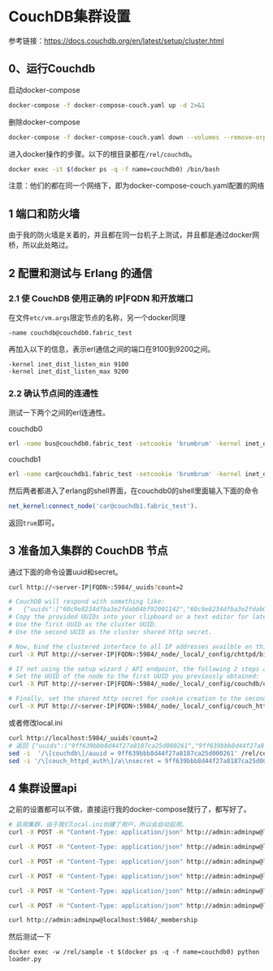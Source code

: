 # CouchDB集群设置

参考链接：https://docs.couchdb.org/en/latest/setup/cluster.html

## 0、运行Couchdb

启动docker-compose

```bash
docker-compose -f docker-compose-couch.yaml up -d 2>&1
```

删除docker-compose

```bash
docker-compose -f docker-compose-couch.yaml down --volumes --remove-orphans
```

进入docker操作的步骤。以下的根目录都在`/rel/couchdb`。

```bash
docker exec -it $(docker ps -q -f name=couchdb0) /bin/bash
```

注意：他们的都在同一个网络下，即为docker-compose-couch.yaml配置的网络

## 1 端口和防火墙

由于我的防火墙是关着的，并且都在同一台机子上测试，并且都是通过docker网桥，所以此处略过。

## 2 配置和测试与 Erlang 的通信

### 2.1 使 CouchDB 使用正确的 IP|FQDN 和开放端口

在文件`etc/vm.args`限定节点的名称，另一个docker同理

```
-name couchdb@couchdb0.fabric_test
```

再加入以下的信息，表示erl通信之间的端口在9100到9200之间。

```
-kernel inet_dist_listen_min 9100
-kernel inet_dist_listen_max 9200
```

### 2.2 确认节点间的连通性

测试一下两个之间的erl连通性。

couchdb0

```bash
erl -name bus@couchdb0.fabric_test -setcookie 'brumbrum' -kernel inet_dist_listen_min 9100 -kernel inet_dist_listen_max 9200
```

couchdb1

```bash
erl -name car@couchdb1.fabric_test -setcookie 'brumbrum' -kernel inet_dist_listen_min 9100 -kernel inet_dist_listen_max 9200
```

然后两者都进入了erlang的shell界面，在couchdb0的shell里面输入下面的命令

```erlang
net_kernel:connect_node('car@couchdb1.fabric_test').
```

返回`true`即可。

## 3 准备加入集群的 CouchDB 节点

通过下面的命令设置uuid和secret。

```bash
curl http://<server-IP|FQDN>:5984/_uuids?count=2

# CouchDB will respond with something like:
#   {"uuids":["60c9e8234dfba3e2fdab04bf92001142","60c9e8234dfba3e2fdab04bf92001cc2"]}
# Copy the provided UUIDs into your clipboard or a text editor for later use.
# Use the first UUID as the cluster UUID.
# Use the second UUID as the cluster shared http secret.

# Now, bind the clustered interface to all IP addresses availble on this machine
curl -X PUT http://<server-IP|FQDN>:5984/_node/_local/_config/chttpd/bind_address -d '"0.0.0.0"'

# If not using the setup wizard / API endpoint, the following 2 steps are required:
# Set the UUID of the node to the first UUID you previously obtained:
curl -X PUT http://<server-IP|FQDN>:5984/_node/_local/_config/couchdb/uuid -d '"FIRST-UUID-GOES-HERE"'

# Finally, set the shared http secret for cookie creation to the second UUID:
curl -X PUT http://<server-IP|FQDN>:5984/_node/_local/_config/couch_httpd_auth/secret -d '"SECOND-UUID-GOES-HERE"'
```

或者修改local.ini

```bash
curl http://localhost:5984/_uuids?count=2
# 返回 {"uuids":["9ff639bbb8d44f27a8187ca25d000261","9ff639bbb8d44f27a8187ca25d001076"]}
sed -i  '/\[couchdb\]/auuid = 9ff639bbb8d44f27a8187ca25d000261' /rel/couchdb/etc/local.ini 
sed -i '/\[couch_httpd_auth\]/a\\nsecret = 9ff639bbb8d44f27a8187ca25d001076' /rel/couchdb/etc/local.ini
```

## 4 集群设置api

之前的设置都可以不做，直接运行我的docker-compose就行了，都写好了。

```bash
# 启用集群，由于我们local.ini创建了用户，所以会自动启用。
curl -X POST -H "Content-Type: application/json" http://admin:adminpw@localhost:5984/_cluster_setup -d '{"action": "enable_cluster", "bind_address":"0.0.0.0", "username": "admin", "password":"adminpw", "node_count":"3"}'

curl -X POST -H "Content-Type: application/json" http://admin:adminpw@localhost:5984/_cluster_setup -d '{"action": "enable_cluster", "bind_address":"0.0.0.0", "username": "admin", "password":"adminpw", "port": 5984, "node_count": "3", "remote_node": "couchdb1.fabric_test", "remote_current_user": "admin", "remote_current_password": "adminpw" }'

curl -X POST -H "Content-Type: application/json" http://admin:adminpw@localhost:5984/_cluster_setup  -d '{"action": "add_node", "host":"couchdb1.fabric_test", "port": 5984, "username": "admin", "password":"adminpw"}'

curl -X POST -H "Content-Type: application/json" http://admin:adminpw@localhost:5984/_cluster_setup -d '{"action": "enable_cluster", "bind_address":"0.0.0.0", "username": "admin", "password":"adminpw", "port": 5984, "node_count": "3", "remote_node": "couchdb2.fabric_test", "remote_current_user": "admin", "remote_current_password": "adminpw" }'

curl -X POST -H "Content-Type: application/json" http://admin:adminpw@localhost:5984/_cluster_setup  -d '{"action": "add_node", "host":"couchdb2.fabric_test", "port": 5984, "username": "admin", "password":"adminpw"}'

curl -X POST -H "Content-Type: application/json" http://admin:adminpw@localhost:5984/_cluster_setup -d '{"action": "finish_cluster","username": "admin", "password":"adminpw"}'

curl http://admin:adminpw@localhost:5984/_membership
```

然后测试一下

```
docker exec -w /rel/sample -t $(docker ps -q -f name=couchdb0) python loader.py
```



